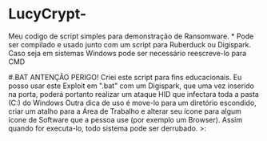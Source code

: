 # LucyCrypt-
Meu codigo de script simples para demonstração de Ransomware. * Pode ser compilado e usado junto com um script para Ruberduck ou Digispark. Caso seja em sistemas Windows pode ser necessário reescreve-lo para CMD

#.BAT
ANTENÇÃO PERIGO! Criei este script para fins educacionais. Eu posso usar este Exploit em ".bat" com um Digispark,  que uma vez inserido na porta, poderá portanto realizar um ataque HID que infectara toda a pasta (C:) do Windows 
Outra dica de uso é move-lo para um diretório escondido, criar um atalho para a Área de Trabalho e alterar seu ícone para algum ícone de Software que a pessoa use (por exemplo um Browser). Assim quando for executa-lo, todo sistema pode ser derrubado. >: 
